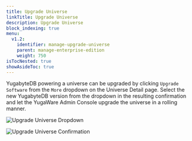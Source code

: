 ```yaml
---
title: Upgrade Universe
linkTitle: Upgrade Universe
description: Upgrade Universe
block_indexing: true
menu:
  v1.2:
    identifier: manage-upgrade-universe
    parent: manage-enterprise-edition
    weight: 750
isTocNested: true
showAsideToc: true
---
```


YugabyteDB powering a universe can be upgraded by clicking `Upgrade Software` from the `More` dropdown on the Universe Detail page. Select the new YugabyteDB version from the dropdown in the resulting confirmation and let the YugaWare Admin Console upgrade the universe in a rolling manner. 

![Upgrade Universe Dropdown](/images/ee/upgrade-univ-1.png)

![Upgrade Universe Confirmation](/images/ee/upgrade-univ-2.png)
